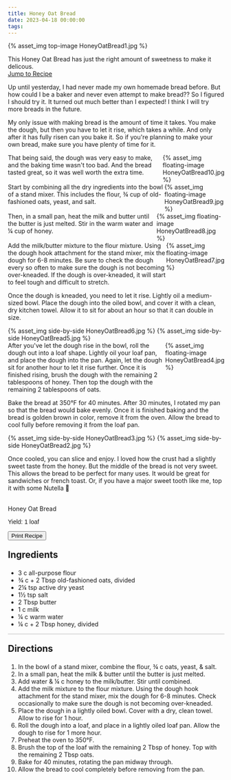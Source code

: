 ```yaml
---
title: Honey Oat Bread
date: 2023-04-18 00:00:00
tags:
---
```


{% asset_img top-image HoneyOatBread1.jpg %}
<div class="post-body">
This Honey Oat Bread has just the right amount of sweetness to make it delicous.

<br>
<!--more-->

<a class="jump-to-recipe-btn" href="#recipejump"> 
    Jump to Recipe
</a>

Up until yesterday, I had never made my own homemade bread before. But how could I be a baker and never even attempt to make bread?? So I figured I should try it. It turned out much better than I expected! I think I will try more breads in the future. 

My only issue with making bread is the amount of time it takes. You make the dough, but then you have to let it rise, which takes a while. And only after it has fully risen can you bake it. So if you're planning to make your own bread, make sure you have plenty of time for it. 

<div style="display:flex;">
That being said, the dough was very easy to make, and the baking time wasn't too bad. And the bread tasted great, so it was well worth the extra time. 
<div>
    {% asset_img floating-image HoneyOatBread10.jpg %}
</div>
</div>

<div style="display:flex;">
Start by combining all the dry ingredients into the bowl of a stand mixer. This includes the flour, ¾ cup of old-fashioned oats, yeast, and salt. 
<div>
    {% asset_img floating-image HoneyOatBread9.jpg %}
</div>
</div>

<div style="display:flex;">
Then, in a small pan, heat the milk and butter until the butter is just melted. Stir in the warm water and ¼ cup of honey. 
<div>
    {% asset_img floating-image HoneyOatBread8.jpg %}
</div>
</div>

<div style="display:flex;">
Add the milk/butter mixture to the flour mixture. Using the dough hook attachment for the stand mixer, mix the dough for 6-8 minutes. Be sure to check the dough every so often to make sure the dough is not becoming over-kneaded. If the dough is over-kneaded, it will start to feel tough and difficult to stretch.
<div>
    {% asset_img floating-image HoneyOatBread7.jpg %}
</div>
</div>

Once the dough is kneaded, you need to let it rise. Lightly oil a medium-sized bowl. Place the dough into the oiled bowl, and cover it with a clean, dry kitchen towel. Allow it to sit for about an hour so that it can double in size. 

<div style="display:flex;">
    {% asset_img side-by-side HoneyOatBread6.jpg %}
    {% asset_img side-by-side HoneyOatBread5.jpg %}
</div>

<div style="display:flex;">
After you've let the dough rise in the bowl, roll the dough out into a loaf shape. Lightly oil your loaf pan, and place the dough into the pan. Again, let the dough sit for another hour to let it rise further. Once it is finished rising, brush the dough with the remaining 2 tablespoons of honey. Then top the dough with the remaining 2 tablespoons of oats.
<div>
    {% asset_img floating-image HoneyOatBread4.jpg %}
</div>
</div>

Bake the bread at 350°F for 40 minutes. After 30 minutes, I rotated my pan so that the bread would bake evenly. Once it is finished baking and the bread is golden brown in color, remove it from the oven. Allow the bread to cool fully before removing it from the loaf pan. 

<div style="display:flex;">
    {% asset_img side-by-side HoneyOatBread3.jpg %}
    {% asset_img side-by-side HoneyOatBread2.jpg %}
</div>

Once cooled, you can slice and enjoy. I loved how the crust had a slightly sweet taste from the honey. But the middle of the bread is not very sweet. This allows the bread to be perfect for many uses. It would be great for sandwiches or french toast. Or, if you have a major sweet tooth like me, top it with some Nutella 🤤

<br>
</div>

<div id="recipejump"></div>
<div id="recipe">
    <div class="recipe-box">
        <div class="recipe-title-box">
            <div>
                <div class="recipe-title-box-title">
                    <div class="recipe-title-box-header">Honey Oat Bread</div>
                </div>
                <p class="recipe-title-box-title" style="font-family: Arial;">Yield: 1 loaf </p>
            </div>
            <!-- {% asset_img recipe-title-box-img HoneyOatBread1.jpg %} -->
            <button class="print-recipe"
                    type="button"
                    onclick="printDIV('recipe')" >
                Print Recipe
            </button>
        </div>
        <p style="font-size:150%;"><b>Ingredients</b></p>
        <ul class="post-body">
                <li>3 c all-purpose flour</li>
                <li>¾ c + 2 Tbsp old-fashioned oats, divided</li>
                <li>2¼ tsp active dry yeast</li>
                <li>1½ tsp salt</li>
                <li>2 Tbsp butter</li>
                <li>1 c milk</li>
                <li>¼ c warm water</li>
                <li>¼ c + 2 Tbsp honey, divided</li>
        </ul>
        <hr style="height:1px;background-color:rgb(189, 189, 189) ">
        <p style="font-size:150%;"><b>Directions</b></p>
        <ol class="post-body">
            <li>In the bowl of a stand mixer, combine the flour, ¾ c oats, yeast, & salt.</li>
            <li>In a small pan, heat the milk & butter until the butter is just melted.</li>
            <li>Add water & ¼ c honey to the milk/butter. Stir until combined.</li>
            <li>Add the milk mixture to the flour mixture. Using the dough hook attachment for the stand mixer, mix the dough for 6-8 minutes. Check occasionally to make sure the dough is not becoming over-kneaded.</li>
            <li>Place the dough in a lightly oiled bowl. Cover with a dry, clean towel. Allow to rise for 1 hour.</li>
            <li>Roll the dough into a loaf, and place in a lightly oiled loaf pan. Allow the dough to rise for 1 more hour.</li>
            <li>Preheat the oven to 350°F.</li>
            <li>Brush the top of the loaf with the remaining 2 Tbsp of honey. Top with the remaining 2 Tbsp oats.</li>
            <li>Bake for 40 minutes, rotating the pan midway through.</li>
            <li>Allow the bread to cool completely before removing from the pan.</li>
        </ol> 
    </div>
</div>

<br>
